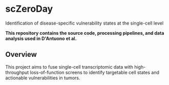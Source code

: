 # scZeroDay

Identification of disease-specific vulnerability states at the single-cell level  

**This repository contains the source code, processing pipelines, and data analysis used in D'Antuono et al.**

## Overview

This project aims to fuse single-cell transcriptomic data with high-throughput loss-of-function screens to identify targetable cell states and actionable vulnerabilities in tumors. 



